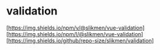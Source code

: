 # validation
[https://img.shields.io/npm/v/@slikmen/vue-validation]
[https://img.shields.io/npm/l/@slikmen/vue-validation]
[https://img.shields.io/github/repo-size/slikmen/validation]
